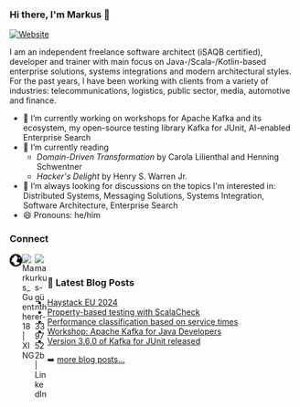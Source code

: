 ### Hi there, I'm Markus 👋

[![Website](https://img.shields.io/website?label=mguenther.net&style=for-the-badge&url=https%3A%2F%2Fmguenther.net)](https://www.mguenther.net)

I am an independent freelance software architect (iSAQB certified), developer and trainer with main focus on Java-/Scala-/Kotlin-based enterprise solutions, systems integrations and modern architectural styles. For the past years, I have been working with clients from a variety of industries: telecommunications, logistics, public sector, media, automotive and finance.

- 🔭 I’m currently working on workshops for Apache Kafka and its ecosystem, my open-source testing library Kafka for JUnit, AI-enabled Enterprise Search
- 🌱 I’m currently reading
  - *Domain-Driven Transformation* by Carola Lilienthal and Henning Schwentner
  - *Hacker's Delight* by Henry S. Warren Jr.
- 👯 I’m always looking for discussions on the topics I'm interested in: Distributed Systems, Messaging Solutions, Systems Integration, Software Architecture, Enterprise Search
- 😄 Pronouns: he/him

### Connect

[<img align="left" alt="www.mguenther.net" width="22px" src="https://raw.githubusercontent.com/iconic/open-iconic/master/svg/globe.svg" />][website]
[<img align="left" alt="Markus_Guenther18 | XING" width="22px" src="https://cdn.jsdelivr.net/npm/simple-icons@v3/icons/xing.svg" />][xing]
[<img align="left" alt="markus-günther-3397522b | LinkedIn" width="22px" src="https://cdn.jsdelivr.net/npm/simple-icons@v3/icons/linkedin.svg" />][linkedin]

<br />

### 📕 Latest Blog Posts

<!-- BLOG-POST-LIST:START -->
- [Haystack EU 2024](http://www.mguenther.net/2024/10/haystack_eu_2024.html)
- [Property-based testing with ScalaCheck](http://www.mguenther.net/2024/09/property_based_testing_with_scalacheck.html)
- [Performance classification based on service times](http://www.mguenther.net/2024/09/performance_classification_based_on_service_times.html)
- [Workshop: Apache Kafka for Java Developers](http://www.mguenther.net/2024/04/workshop_apache_kafka_for_java_developers/index.html)
- [Version 3.6.0 of Kafka for JUnit released](http://www.mguenther.net/2023/12/version_3_6_0_of_kafka_junit_released/index.html)
<!-- BLOG-POST-LIST:END -->

➡️ [more blog posts...](https://www.mguenther.net)

[website]: https://www.mguenther.net
[bluesky]: https://bsky.app/profile/markusguenther.bsky.social
[xing]: https://www.xing.com/profile/Markus_Guenther18/cv
[linkedin]: https://www.linkedin.com/in/markus-g%C3%BCnther-3397522b/
